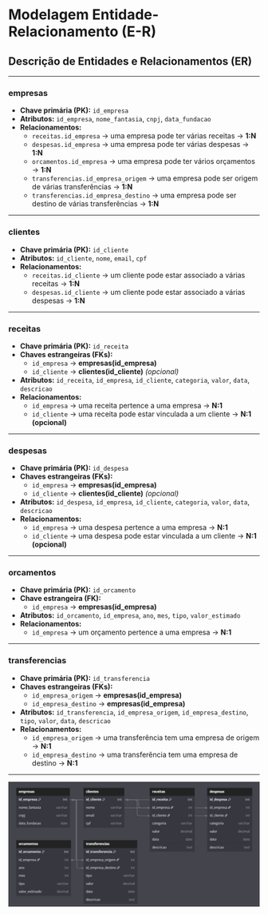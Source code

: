 # Modelagem Entidade-Relacionamento (E-R)

## **Descrição de Entidades e Relacionamentos (ER)**

---

### **empresas**

* **Chave primária (PK):** `id_empresa`
* **Atributos:** `id_empresa`, `nome_fantasia`, `cnpj`, `data_fundacao`
* **Relacionamentos:**
  * `receitas.id_empresa` → uma empresa pode ter várias receitas → **1:N**
  * `despesas.id_empresa` → uma empresa pode ter várias despesas → **1:N**
  * `orcamentos.id_empresa` → uma empresa pode ter vários orçamentos → **1:N**
  * `transferencias.id_empresa_origem` → uma empresa pode ser origem de várias transferências → **1:N**
  * `transferencias.id_empresa_destino` → uma empresa pode ser destino de várias transferências → **1:N**

---

### **clientes**

* **Chave primária (PK):** `id_cliente`
* **Atributos:** `id_cliente`, `nome`, `email`, `cpf`
* **Relacionamentos:**
  * `receitas.id_cliente` → um cliente pode estar associado a várias receitas → **1:N**
  * `despesas.id_cliente` → um cliente pode estar associado a várias despesas → **1:N**

---

### **receitas**

* **Chave primária (PK):** `id_receita`
* **Chaves estrangeiras (FKs):**
  * `id_empresa` → **empresas(id_empresa)**
  * `id_cliente` → **clientes(id_cliente)** *(opcional)*
* **Atributos:** `id_receita`, `id_empresa`, `id_cliente`, `categoria`, `valor`, `data`, `descricao`
* **Relacionamentos:**
  * `id_empresa` → uma receita pertence a uma empresa → **N:1**
  * `id_cliente` → uma receita pode estar vinculada a um cliente → **N:1 (opcional)**

---

### **despesas**

* **Chave primária (PK):** `id_despesa`
* **Chaves estrangeiras (FKs):**
  * `id_empresa` → **empresas(id_empresa)**
  * `id_cliente` → **clientes(id_cliente)** *(opcional)*
* **Atributos:** `id_despesa`, `id_empresa`, `id_cliente`, `categoria`, `valor`, `data`, `descricao`
* **Relacionamentos:**
  * `id_empresa` → uma despesa pertence a uma empresa → **N:1**
  * `id_cliente` → uma despesa pode estar vinculada a um cliente → **N:1 (opcional)**

---

### **orcamentos**

* **Chave primária (PK):** `id_orcamento`
* **Chave estrangeira (FK):**
  * `id_empresa` → **empresas(id_empresa)**
* **Atributos:** `id_orcamento`, `id_empresa`, `ano`, `mes`, `tipo`, `valor_estimado`
* **Relacionamentos:**
  * `id_empresa` → um orçamento pertence a uma empresa → **N:1**

---

### **transferencias**

* **Chave primária (PK):** `id_transferencia`
* **Chaves estrangeiras (FKs):**
  * `id_empresa_origem` → **empresas(id_empresa)**
  * `id_empresa_destino` → **empresas(id_empresa)**
* **Atributos:** `id_transferencia`, `id_empresa_origem`, `id_empresa_destino`, `tipo`, `valor`, `data`, `descricao`
* **Relacionamentos:**
  * `id_empresa_origem` → uma transferência tem uma empresa de origem → **N:1**
  * `id_empresa_destino` → uma transferência tem uma empresa de destino → **N:1**

---

![Diagrama Entidade-Relacionamento](diagrama_mer.JPG)
